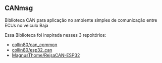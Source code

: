 ## CANmsg

Biblioteca CAN para aplicação no ambiente simples de comunicação entre ECUs no veiculo Baja

Essa Biblioteca foi inspirada nesses 3 repoitórios:
- [collin80/can_common](https://github.com/collin80/can_common)
- [collin80/esp32_can](https://github.com/collin80/esp32_can)
- [MagnusThome/RejsaCAN-ESP32](https://github.com/MagnusThome/RejsaCAN-ESP32)